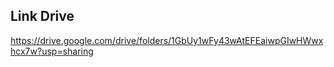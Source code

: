 ## Link Drive

https://drive.google.com/drive/folders/1GbUy1wFy43wAtEFEaiwpGIwHWwxhcx7w?usp=sharing
